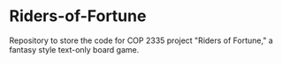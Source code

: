 # Riders-of-Fortune
Repository to store the code for COP 2335 project "Riders of Fortune," a fantasy style text-only board game.
